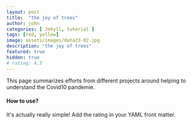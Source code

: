 ```yaml
---
layout: post
title:  "the joy of trees"
author: john
categories: [ Jekyll, tutorial ]
tags: [red, yellow]
image: assets/images/data23-02.jpg
description: "the joy of trees"
featured: true
hidden: true
# rating: 4.5
---
```


This page summarizes efforts from different projects around helping to understand the Covid10 pandemie.

#### How to use?

It's actually really simple! Add the rating in your YAML front matter.
